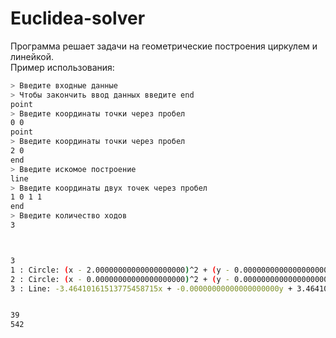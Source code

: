 # Euclidea-solver

Программа решает задачи на геометрические построения циркулем и линейкой.  
Пример использования:  
``` bash
> Введите входные данные
> Чтобы закончить ввод данных введите end
point
> Введите координаты точки через пробел
0 0
point
> Введите координаты точки через пробел
2 0
end
> Введите искомое построение
line
> Введите координаты двух точек через пробел
1 0 1 1
end
> Введите количество ходов
3



3
1 : Circle: (x - 2.00000000000000000000)^2 + (y - 0.00000000000000000000)^2 = 4.00000000000000000000
2 : Circle: (x - 0.00000000000000000000)^2 + (y - 0.00000000000000000000)^2 = 4.00000000000000000000
3 : Line: -3.46410161513775458715x + -0.00000000000000000000y + 3.46410161513775458715 = 0


39
542
```
